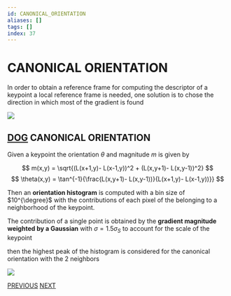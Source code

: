 ```yaml
---
id: CANONICAL_ORIENTATION
aliases: []
tags: []
index: 37
---
```


# CANONICAL ORIENTATION

In order to obtain a reference frame for computing the descriptor of a keypoint a local reference frame is needed, one solution is to chose the direction in which most of the gradient is found

![](Pasted_image_20240314123223.png)

## [DOG](DOG_DETECTOR.md) CANONICAL ORIENTATION

Given a keypoint the orientation $\theta$ and magnitude $m$ is given by

$$
m(x,y) =  \sqrt{(L(x+1,y)- L(x-1,y))^2 + (L(x,y+1)- L(x,y-1))^2}
$$
$$
\theta(x,y) = \tan^{-1}{\frac{L(x,y+1)- L(x,y-1))}{L(x+1,y)- L(x-1,y))}}
$$

Then an **orientation histogram** is computed with a bin size of $10^{\degree}$ with the contributions of each pixel of the belonging to a neighborhood of the keypoint.

The contribution of a single point is obtained  by the **gradient magnitude weighted by a Gaussian** with $\sigma =1.5\sigma_S$  to account for the scale of the keypoint

then the highest peak of the histogram is considered for the canonical orientation with the 2 neighbors

![](Pasted_image_20240314122805.png)

[PREVIOUS](pages/local_features/DOG_DETECTOR.md) [NEXT](pages/local_features/SIFT_DESCRIPTOR.md)
